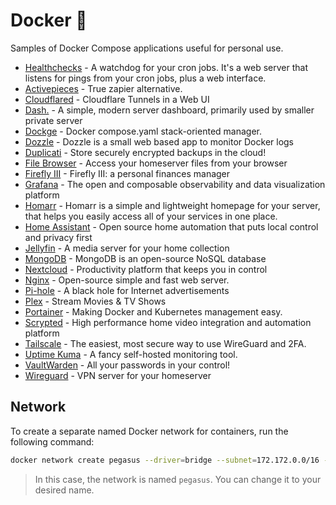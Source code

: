# Docker 🐋
Samples of Docker Compose applications useful for personal use.

- [Healthchecks](https://docs.linuxserver.io/images/docker-healthchecks) - A watchdog for your cron jobs. It's a web server that listens for pings from your cron jobs, plus a web interface.
- [Activepieces](https://github.com/activepieces/activepieces) - True zapier alternative.
- [Cloudflared](https://github.com/WisdomSky/Cloudflared-web) - Cloudflare Tunnels in a Web UI
- [Dash.](https://github.com/MauriceNino/dashdot) - A simple, modern server dashboard, primarily used by smaller private server
- [Dockge](https://github.com/louislam/dockge) - Docker compose.yaml stack-oriented manager.
- [Dozzle](https://github.com/amir20/dozzle) - Dozzle is a small web based app to monitor Docker logs
- [Duplicati](https://github.com/linuxserver/docker-duplicati) - Store securely encrypted backups in the cloud!
- [File Browser](https://github.com/filebrowser/filebrowser) - Access your homeserver files from your browser
- [Firefly III](https://github.com/firefly-iii/firefly-iii) - Firefly III: a personal finances manager 
- [Grafana](https://github.com/grafana/grafana) - The open and composable observability and data visualization platform
- [Homarr](https://github.com/ajnart/homarr) - Homarr is a simple and lightweight homepage for your server, that helps you easily access all of your services in one place.
- [Home Assistant](https://github.com/home-assistant/core) - Open source home automation that puts local control and privacy first
- [Jellyfin](https://github.com/jellyfin/jellyfin) - A media server for your home collection
- [MongoDB](https://github.com/mongodb/mongo) - MongoDB is an open-source NoSQL database
- [Nextcloud](https://github.com/nextcloud/server) - Productivity platform that keeps you in control
- [Nginx](https://github.com/nginx/nginx) - Open-source simple and fast web server.
- [Pi-hole](https://github.com/pi-hole/pi-hole) - A black hole for Internet advertisements
- [Plex](https://github.com/plexinc/pms-docker) - Stream Movies & TV Shows
- [Portainer](https://github.com/portainer/portainer) - Making Docker and Kubernetes management easy.
- [Scrypted](https://github.com/koush/scrypted) - High performance home video integration and automation platform
- [Tailscale](https://github.com/tailscale/tailscale) - The easiest, most secure way to use WireGuard and 2FA.
- [Uptime Kuma](https://github.com/louislam/uptime-kuma) - A fancy self-hosted monitoring tool.
- [VaultWarden](https://github.com/dani-garcia/vaultwarden) - All your passwords in your control!
- [Wireguard](https://github.com/WeeJeWel/wg-easy/) - VPN server for your homeserver

## Network
To create a separate named Docker network for containers, run the following command:

```bash
docker network create pegasus --driver=bridge --subnet=172.172.0.0/16 --gateway=172.172.0.1
```

> In this case, the network is named `pegasus`. You can change it to your desired name.
